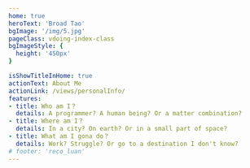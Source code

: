 ```yaml
---
home: true
heroText: 'Broad Tao'
bgImage: '/img/5.jpg'
pageClass: vdoing-index-class
bgImageStyle: {
  height: '450px'
}

isShowTitleInHome: true
actionText: About Me
actionLink: /views/personalInfo/
features:
- title: Who am I？
  details: A programmer? A human being? Or a matter combination?
- title: Where am I？
  details: In a city? On earth? Or in a small part of space?
- title: What am I gona do？
  details: Work? Struggle? Or go to a destination I don't know?
# footer: 'reco_luan'
---
```

